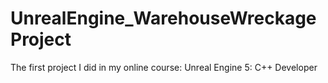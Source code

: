 # UnrealEngine_WarehouseWreckageProject
The first project I did in my online course: Unreal Engine 5: C++ Developer
